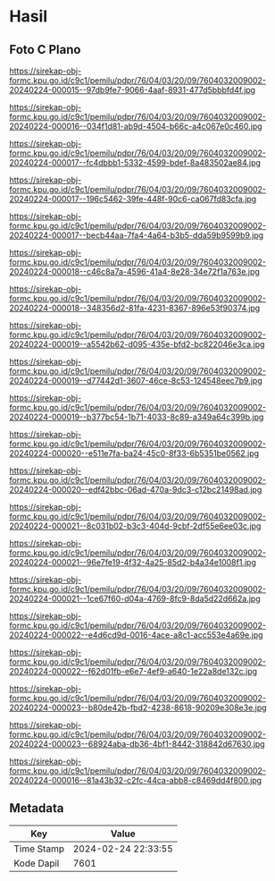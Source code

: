 # Hasil

## Foto C Plano

https://sirekap-obj-formc.kpu.go.id/c9c1/pemilu/pdpr/76/04/03/20/09/7604032009002-20240224-000015--97db9fe7-9066-4aaf-8931-477d5bbbfd4f.jpg

https://sirekap-obj-formc.kpu.go.id/c9c1/pemilu/pdpr/76/04/03/20/09/7604032009002-20240224-000016--034f1d81-ab9d-4504-b66c-a4c067e0c460.jpg

https://sirekap-obj-formc.kpu.go.id/c9c1/pemilu/pdpr/76/04/03/20/09/7604032009002-20240224-000017--fc4dbbb1-5332-4599-bdef-8a483502ae84.jpg

https://sirekap-obj-formc.kpu.go.id/c9c1/pemilu/pdpr/76/04/03/20/09/7604032009002-20240224-000017--196c5462-39fe-448f-90c6-ca067fd83cfa.jpg

https://sirekap-obj-formc.kpu.go.id/c9c1/pemilu/pdpr/76/04/03/20/09/7604032009002-20240224-000017--becb44aa-7fa4-4a64-b3b5-dda59b9599b9.jpg

https://sirekap-obj-formc.kpu.go.id/c9c1/pemilu/pdpr/76/04/03/20/09/7604032009002-20240224-000018--c46c8a7a-4596-41a4-8e28-34e72f1a763e.jpg

https://sirekap-obj-formc.kpu.go.id/c9c1/pemilu/pdpr/76/04/03/20/09/7604032009002-20240224-000018--348356d2-81fa-4231-8367-896e53f90374.jpg

https://sirekap-obj-formc.kpu.go.id/c9c1/pemilu/pdpr/76/04/03/20/09/7604032009002-20240224-000019--a5542b62-d095-435e-bfd2-bc822046e3ca.jpg

https://sirekap-obj-formc.kpu.go.id/c9c1/pemilu/pdpr/76/04/03/20/09/7604032009002-20240224-000019--d77442d1-3607-46ce-8c53-124548eec7b9.jpg

https://sirekap-obj-formc.kpu.go.id/c9c1/pemilu/pdpr/76/04/03/20/09/7604032009002-20240224-000019--b377bc54-1b71-4033-8c89-a349a64c399b.jpg

https://sirekap-obj-formc.kpu.go.id/c9c1/pemilu/pdpr/76/04/03/20/09/7604032009002-20240224-000020--e511e7fa-ba24-45c0-8f33-6b5351be0562.jpg

https://sirekap-obj-formc.kpu.go.id/c9c1/pemilu/pdpr/76/04/03/20/09/7604032009002-20240224-000020--edf42bbc-06ad-470a-9dc3-c12bc21498ad.jpg

https://sirekap-obj-formc.kpu.go.id/c9c1/pemilu/pdpr/76/04/03/20/09/7604032009002-20240224-000021--8c031b02-b3c3-404d-9cbf-2df55e6ee03c.jpg

https://sirekap-obj-formc.kpu.go.id/c9c1/pemilu/pdpr/76/04/03/20/09/7604032009002-20240224-000021--96e7fe19-4f32-4a25-85d2-b4a34e1008f1.jpg

https://sirekap-obj-formc.kpu.go.id/c9c1/pemilu/pdpr/76/04/03/20/09/7604032009002-20240224-000021--1ce67f60-d04a-4769-8fc9-8da5d22d662a.jpg

https://sirekap-obj-formc.kpu.go.id/c9c1/pemilu/pdpr/76/04/03/20/09/7604032009002-20240224-000022--e4d6cd9d-0016-4ace-a8c1-acc553e4a69e.jpg

https://sirekap-obj-formc.kpu.go.id/c9c1/pemilu/pdpr/76/04/03/20/09/7604032009002-20240224-000022--f62d01fb-e6e7-4ef9-a640-1e22a8de132c.jpg

https://sirekap-obj-formc.kpu.go.id/c9c1/pemilu/pdpr/76/04/03/20/09/7604032009002-20240224-000023--b80de42b-fbd2-4238-8618-90209e308e3e.jpg

https://sirekap-obj-formc.kpu.go.id/c9c1/pemilu/pdpr/76/04/03/20/09/7604032009002-20240224-000023--68924aba-db36-4bf1-8442-318842d67630.jpg

https://sirekap-obj-formc.kpu.go.id/c9c1/pemilu/pdpr/76/04/03/20/09/7604032009002-20240224-000016--81a43b32-c2fc-44ca-abb8-c8469dd4f800.jpg


## Metadata

| Key        | Value               |
| ---------- | ------------------- |
| Time Stamp | 2024-02-24 22:33:55 |
| Kode Dapil | 7601                |



